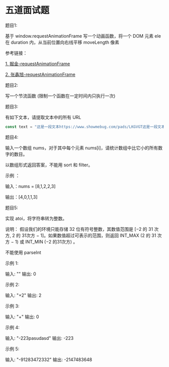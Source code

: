 # 五道面试题

题目1:

基于 window.requestAnimationFrame 写一个动画函数，将一个 DOM 元素 ele 在 duration 内，从当前位置向右线平移 moveLength 像素

参考链接：

[1. 掘金-requestAnimationFrame](https://juejin.cn/search?query=requestanimationframe)

[2. 张鑫旭-requestAnimationFrame](https://www.zhangxinxu.com/wordpress/2013/09/css3-animation-requestanimationframe-tween-%e5%8a%a8%e7%94%bb%e7%ae%97%e6%b3%95/)


题目2:

写一个节流函数 (限制一个函数在一定时间内只执行一次)

题目3:

有如下文本，请提取文本中的所有 URL 

```js
const text = "这是一段文本https://www.showmebug.com/pads/LKGVGT这是一段文本http://www.showmebug.com这是一段文本http://showmebug.comm这是一段文本"
```

题目4:

输入一个数组 nums，对于其中每个元素 nums[i]，请统计数组中比它小的所有数字的数目。

以数组形式返回答案，不能用 sort 和 filter。

示例 ：

输入：nums = [8,1,2,2,3]

输出：[4,0,1,1,3]

题目5:

实现 atoi，将字符串转为整数。

说明：
假设我们的环境只能存储 32 位有符号整数，其数值范围是 [−2 的 31 次方, 2 的 31次方 − 1]。如果数值超过可表示的范围，则返回 INT_MAX (2 的 31 次方 − 1) 或 INT_MIN (−2 的31次方) 。

不能使用 parseInt

示例 1:

输入: ""
输出: 0

示例 2:

输入: "+2"
输出: 2

示例 3:

输入: "+"
输出: 0

示例 4:

输入: "-223pasudasd"
输出: -223

示例 5:

输入: "-91283472332"
输出: -2147483648